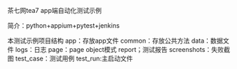 茶七网tea7 app端自动化测试示例

简介：python+appium+pytest+jenkins

本测试示例项目结构
	app：存放app文件
	common：存放公共方法
	data：数据文件
	logs：日志
	page：page object模式
	report；测试报告
	screenshots：失败截图
	test_case：测试用例
	test_run:主启动文件
